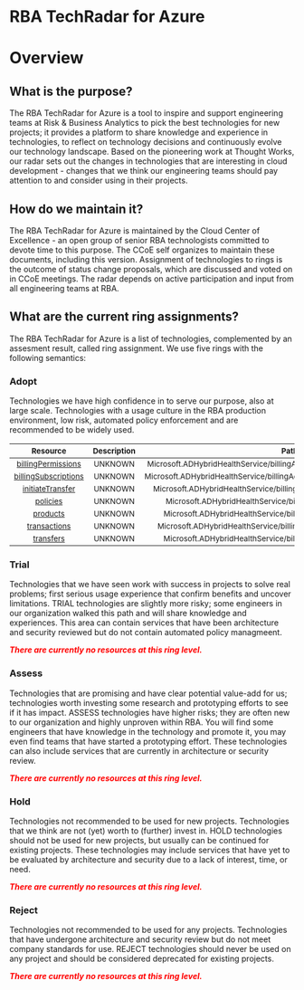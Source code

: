 
RBA TechRadar for Azure
=======================

# Overview

## What is the purpose?


The RBA TechRadar for Azure is a tool to inspire and support engineering teams at Risk & Business Analytics to pick the best technologies for new projects; it provides a platform to share knowledge and experience in technologies, to reflect on technology decisions and continuously evolve our technology landscape.  Based on the pioneering work at Thought Works, our radar sets out the changes in technologies that are interesting in cloud development - changes that we think our engineering teams should pay attention to and consider using in their projects.
## How do we maintain it?


The RBA TechRadar for Azure is maintained by the Cloud Center of Excellence - an open group of senior RBA technologists committed to devote time to this purpose.  The CCoE self organizes to maintain these documents, including this version.  Assignment of technologies to rings is the outcome of status change proposals, which are discussed and voted on in CCoE meetings.  The radar depends on active participation and input from all engineering teams at RBA.
## What are the current ring assignments?


The RBA TechRadar for Azure is a list of technologies, complemented by an assesment result, called ring assignment.  We use five rings with the following semantics:
### Adopt


Technologies we have high confidence in to serve our purpose, also at large scale.  Technologies with a usage culture in the RBA production environment, low risk, automated policy enforcement and are recommended to be widely used.  

|<sub>Resource</sub>|<sub>Description</sub>|<sub>Path</sub>|<sub>Status</sub>|
| :---: | :---: | :---: | :---: |
|<sub>[billingPermissions](https://github.com/openrba/python-azure-techradar/tree/master/Microsoft.ADHybridHealthService/billingAccounts/customers/billingPermissions)</sub>|<sub>UNKNOWN</sub>|<sub>Microsoft.ADHybridHealthService/billingAccounts/customers/billingPermissions</sub>|<sub>ADOPT</sub>|
|<sub>[billingSubscriptions](https://github.com/openrba/python-azure-techradar/tree/master/Microsoft.ADHybridHealthService/billingAccounts/customers/billingSubscriptions)</sub>|<sub>UNKNOWN</sub>|<sub>Microsoft.ADHybridHealthService/billingAccounts/customers/billingSubscriptions</sub>|<sub>ADOPT</sub>|
|<sub>[initiateTransfer](https://github.com/openrba/python-azure-techradar/tree/master/Microsoft.ADHybridHealthService/billingAccounts/customers/initiateTransfer)</sub>|<sub>UNKNOWN</sub>|<sub>Microsoft.ADHybridHealthService/billingAccounts/customers/initiateTransfer</sub>|<sub>ADOPT</sub>|
|<sub>[policies](https://github.com/openrba/python-azure-techradar/tree/master/Microsoft.ADHybridHealthService/billingAccounts/customers/policies)</sub>|<sub>UNKNOWN</sub>|<sub>Microsoft.ADHybridHealthService/billingAccounts/customers/policies</sub>|<sub>ADOPT</sub>|
|<sub>[products](https://github.com/openrba/python-azure-techradar/tree/master/Microsoft.ADHybridHealthService/billingAccounts/customers/products)</sub>|<sub>UNKNOWN</sub>|<sub>Microsoft.ADHybridHealthService/billingAccounts/customers/products</sub>|<sub>ADOPT</sub>|
|<sub>[transactions](https://github.com/openrba/python-azure-techradar/tree/master/Microsoft.ADHybridHealthService/billingAccounts/customers/transactions)</sub>|<sub>UNKNOWN</sub>|<sub>Microsoft.ADHybridHealthService/billingAccounts/customers/transactions</sub>|<sub>ADOPT</sub>|
|<sub>[transfers](https://github.com/openrba/python-azure-techradar/tree/master/Microsoft.ADHybridHealthService/billingAccounts/customers/transfers)</sub>|<sub>UNKNOWN</sub>|<sub>Microsoft.ADHybridHealthService/billingAccounts/customers/transfers</sub>|<sub>ADOPT</sub>|

### Trial


Technologies that we have seen work with success in projects to solve real problems;  first serious usage experience that confirm benefits and uncover limitations.  TRIAL technologies are slightly more risky; some engineers in our organization walked this path and will share knowledge and experiences.  This area can contain services that have been architecture and security reviewed but do not contain automated policy managmeent.  
  
***<font color="red"> There are currently no resources at this ring level. </font>***
### Assess


Technologies that are promising and have clear potential value-add for us; technologies worth investing some research and prototyping efforts to see if it has impact.  ASSESS technologies have higher risks;  they are often new to our organization and highly unproven within RBA.  You will find some engineers that have knowledge in the technology and promote it, you may even find teams that have started a prototyping effort.  These technologies can also include services that are currently in architecture or security review.  
  
***<font color="red"> There are currently no resources at this ring level. </font>***
### Hold


Technologies not recommended to be used for new projects. Technologies that we think are not (yet) worth to (further) invest in.  HOLD technologies should not be used for new projects, but usually can be continued for existing projects.  These technologies may include services that have yet to be evaluated by architecture and security due to a lack of interest, time, or need.  
  
***<font color="red"> There are currently no resources at this ring level. </font>***
### Reject


Technologies not recommended to be used for any projects. Technologies that have undergone architecture and security review but do not meet company standards for use.  REJECT technologies should never be used on any project and should be considered deprecated for existing projects.  
  
***<font color="red"> There are currently no resources at this ring level. </font>***